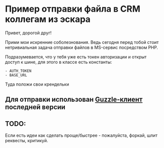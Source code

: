 # Пример отправки файла в CRM коллегам из эскара
Привет, дорогой друг!
 
Прими мои искренние соболезнования. Ведь сегодня перед тобой стоит нетривиальная задача отправки файлов в MS-сервис посредством PHP.

Подразумевается, что у тебя уже есть токен авторизации и открыт доступ к шине, для этого в классе есть константы:

    - AUTH_TOKEN
    - BASE_URL

Туда положи свои крендельки 

## Для отправки использован [Guzzle-клиент](https://github.com/guzzle/guzzle) последней версии
    
## TODO:
Если есть идеи как сделать проще/быстрее - пожалуйста, форкай, шлит реквесты, критикуй.